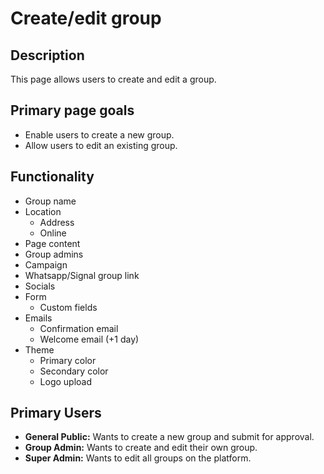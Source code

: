 # Create/edit group

## Description

This page allows users to create and edit a group.

## Primary page goals

- Enable users to create a new group.
- Allow users to edit an existing group.

## Functionality

- Group name
- Location
  - Address
  - Online
- Page content
- Group admins
- Campaign
- Whatsapp/Signal group link
- Socials
- Form
  - Custom fields
- Emails
  - Confirmation email
  - Welcome email (+1 day)
- Theme
  - Primary color
  - Secondary color
  - Logo upload

## Primary Users

- **General Public:** Wants to create a new group and submit for approval.
- **Group Admin:** Wants to create and edit their own group.
- **Super Admin:** Wants to edit all groups on the platform.
